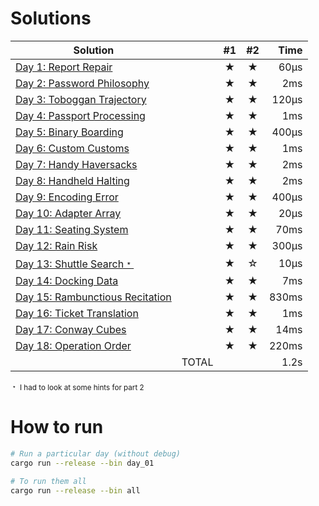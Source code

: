 # Solutions

| Solution                                             |       | #1  | #2  |  Time |
| ---------------------------------------------------- | ----: | :-: | :-: | ----: |
| [Day 1: Report Repair](src/bin/day_01.rs)            |       |  ★  |  ★  |  60µs |
| [Day 2: Password Philosophy](src/bin/day_02.rs)      |       |  ★  |  ★  |   2ms |
| [Day 3: Toboggan Trajectory](src/bin/day_03.rs)      |       |  ★  |  ★  | 120µs |
| [Day 4: Passport Processing](src/bin/day_04.rs)      |       |  ★  |  ★  |   1ms |
| [Day 5: Binary Boarding](src/bin/day_05.rs)          |       |  ★  |  ★  | 400µs |
| [Day 6: Custom Customs](src/bin/day_06.rs)           |       |  ★  |  ★  |   1ms |
| [Day 7: Handy Haversacks](src/bin/day_07.rs)         |       |  ★  |  ★  |   2ms |
| [Day 8: Handheld Halting](src/bin/day_08.rs)         |       |  ★  |  ★  |   2ms |
| [Day 9: Encoding Error](src/bin/day_09.rs)           |       |  ★  |  ★  | 400µs |
| [Day 10: Adapter Array](src/bin/day_10.rs)           |       |  ★  |  ★  |  20µs |
| [Day 11: Seating System](src/bin/day_11.rs)          |       |  ★  |  ★  |  70ms |
| [Day 12: Rain Risk](src/bin/day_12.rs)               |       |  ★  |  ★  | 300µs |
| [Day 13: Shuttle Search﹡](src/bin/day_13.rs)        |       |  ★  |  ☆  |  10µs |
| [Day 14: Docking Data](src/bin/day_14.rs)            |       |  ★  |  ★  |   7ms |
| [Day 15: Rambunctious Recitation](src/bin/day_15.rs) |       |  ★  |  ★  | 830ms |
| [Day 16: Ticket Translation](src/bin/day_16.rs)      |       |  ★  |  ★  |   1ms |
| [Day 17: Conway Cubes](src/bin/day_17.rs)            |       |  ★  |  ★  |  14ms |
| [Day 18: Operation Order](src/bin/day_18.rs)         |       |  ★  |  ★  | 220ms |
|                                                      | TOTAL |     |     |  1.2s |

<small>﹡ I had to look at some hints for part 2</small>

# How to run

```sh
# Run a particular day (without debug)
cargo run --release --bin day_01

# To run them all
cargo run --release --bin all
```
